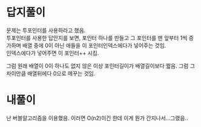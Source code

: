 # 답지풀이
문제는 투포인터를 사용하라고 했음.     
투포인터를 사용한 답안지를 보면, 포인터 하나를 만들고 그 포인터를 맨 앞부터 1씩 증가하며 배열 중에 0이 아닌 애들을 이 포인터인덱스에다가 넣어주는 것임.        
인덱스에다가 넣어주면 이 포인터++ 시킴.       

그럼 원래 배열이 0이 하나도 없지 않은 이상 포인터길이가 배열길이보다 짧음.
그럼 그 차이만큼 배열뒤에다 0으로 메꾸는 것임.       

#  내풀이
난 버블알고리즘을 이용했음. 이러면 O(n2)이긴 한데 이게 뭔가 간지나서...그랬음..
